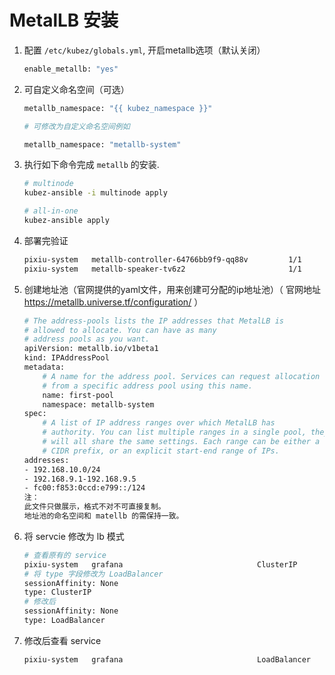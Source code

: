 # MetalLB 安装

1. 配置 `/etc/kubez/globals.yml`, 开启metallb选项（默认关闭）
    ``` bash
    enable_metallb: "yes"
    ```
2. 可自定义命名空间（可选）
    ``` bash
    metallb_namespace: "{{ kubez_namespace }}"

    # 可修改为自定义命名空间例如

    metallb_namespace: "metallb-system"
    ```
3. 执行如下命令完成 `metallb` 的安装.
    ``` bash
    # multinode
    kubez-ansible -i multinode apply

    # all-in-one
    kubez-ansible apply
    ```
4. 部署完验证
    ``` bash
    pixiu-system   metallb-controller-64766bb9f9-qq88v         1/1     Running                 0              33m
    pixiu-system   metallb-speaker-tv6z2                       1/1     Running                 0              33m
    ```
5. 创建地址池（官网提供的yaml文件，用来创建可分配的ip地址池）（ 官网地址 https://metallb.universe.tf/configuration/ ）
    ``` bash
    # The address-pools lists the IP addresses that MetalLB is
    # allowed to allocate. You can have as many
    # address pools as you want.
    apiVersion: metallb.io/v1beta1
    kind: IPAddressPool
    metadata:
        # A name for the address pool. Services can request allocation
        # from a specific address pool using this name.
        name: first-pool
        namespace: metallb-system
    spec:
        # A list of IP address ranges over which MetalLB has
        # authority. You can list multiple ranges in a single pool, they
        # will all share the same settings. Each range can be either a
        # CIDR prefix, or an explicit start-end range of IPs.
    addresses:
    - 192.168.10.0/24
    - 192.168.9.1-192.168.9.5
    - fc00:f853:0ccd:e799::/124
    注：
    此文件只做展示，格式不对不可直接复制。
    地址池的命名空间和 matellb 的需保持一致。
    ```
6. 将 servcie 修改为 lb 模式
    ``` bash
    # 查看原有的 service
    pixiu-system   grafana                              ClusterIP      10.254.69.87     <none>        80/TCP                       27s
    # 将 type 字段修改为 LoadBalancer
    sessionAffinity: None
    type: ClusterIP
    # 修改后
    sessionAffinity: None
    type: LoadBalancer
    ```
7. 修改后查看 service
    ``` bash
    pixiu-system   grafana                              LoadBalancer   10.254.69.87     192.168.10.1   80:30325/TCP                 20m
    ```
